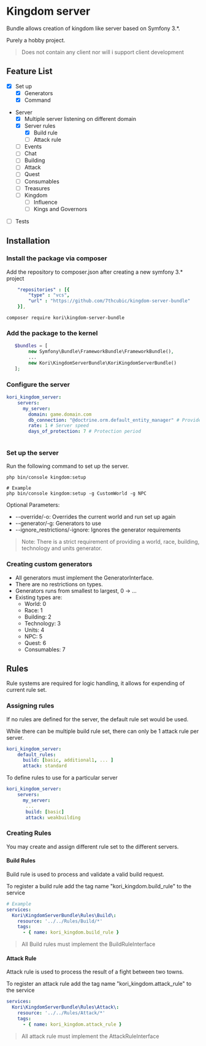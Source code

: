 # Kingdom server

Bundle allows creation of kingdom like server based on Symfony 3.*.

Purely a hobby project.

> Does not contain any client nor will i support client development


## Feature List

 * [x] Set up
    - [x] Generators
    - [x] Command
 * Server
    - [x] Multiple server listening on different domain
    - [x] Server rules
        - [x] Build rule
        - [ ] Attack rule
    - [ ] Events
    - [ ] Chat
    - [ ] Building
    - [ ] Attack
    - [ ] Quest
    - [ ] Consumables
    - [ ] Treasures
    - [ ] Kingdom
        - [ ] Influence
        - [ ] Kings and Governors
 * [ ] Tests
 
## Installation

### Install the package via composer

Add the repository to composer.json after creating a new symfony 3.* project

```yaml
    "repositories" : [{
        "type" : "vcs",
        "url" : "https://github.com/7thcubic/kingdom-server-bundle"
    }],
```
```
composer require kori\kingdom-server-bundle 
```
### Add the package to the kernel
```php
   $bundles = [
        new Symfony\Bundle\FrameworkBundle\FrameworkBundle(),
        ...
        new Kori\KingdomServerBundle\KoriKingdomServerBundle()
   ];
```

### Configure the server
```yaml
kori_kingdom_server:
    servers:
      my_server:
        domain: game.domain.com
        db_connection: "@doctrine.orm.default_entity_manager" # Provide a different entity manager for each instance
        rate: 1 # Server speed
        days_of_protection: 7 # Protection period
        
```

### Set up the server

Run the following command to set up the server.

```
php bin/console kingdom:setup

# Example 
php bin/console kingdom:setup -g CustomWorld -g NPC
```

Optional Parameters:
* --override/-o: Overrides the current world and run set up again
* --generator/-g: Generators to use
* --ignore_restrictions/-ignore: Ignores the generator requirements

> Note: There is a strict requirement of providing a world, race, building, technology and units generator.

### Creating custom generators

* All generators must implement the GeneratorInterface. 
* There are no restrictions on types.
* Generators runs from smallest to largest, 0 -> ...
* Existing types are:
  * World: 0
  * Race: 1
  * Building: 2
  * Technology: 3
  * Units: 4
  * NPC: 5
  * Quest: 6
  * Consumables: 7

## Rules

Rule systems are required for logic handling, it allows for expending of current rule set.

### Assigning rules

If no rules are defined for the server, the default rule set would be used.

While there can be multiple build rule set, there can only be 1 attack rule per server.

```yaml
kori_kingdom_server:
    default_rules:
      build: [basic, additional1, ... ]
      attack: standard
```

To define rules to use for a particular server

```yaml
kori_kingdom_server:
    servers:
      my_server:
       ...
       build: [basic]
       attack: weakbuilding
```

### Creating Rules

You may create and assign different rule set to the different servers.

#### Build Rules

Build rule is used to process and validate a valid build request.

To register a build rule add the tag name "kori_kingdom.build_rule" to the service

```yaml
# Example
services:
  Kori\KingdomServerBundle\Rules\Build\:
    resource: '../../Rules/Build/*'
    tags:
      - { name: kori_kingdom.build_rule }
```

> All Build rules must implement the BuildRuleInterface

#### Attack Rule

Attack rule is used to process the result of a fight between two towns.

To register an attack rule add the tag name "kori_kingdom.attack_rule" to the service

```yaml
services:
  Kori\KingdomServerBundle\Rules\Attack\:
    resource: '../../Rules/Attack/*'
    tags:
      - { name: kori_kingdom.attack_rule }
```

> All attack rule must implement the AttackRuleInterface
